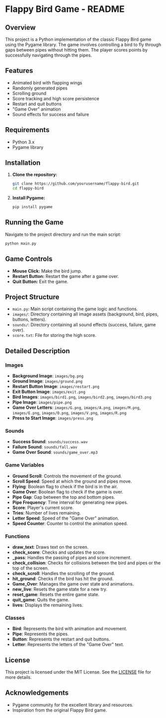 # Flappy Bird Game - README

## Overview

This project is a Python implementation of the classic Flappy Bird game using the Pygame library. The game involves controlling a bird to fly through gaps between pipes without hitting them. The player scores points by successfully navigating through the pipes.

## Features

- Animated bird with flapping wings
- Randomly generated pipes
- Scrolling ground
- Score tracking and high score persistence
- Restart and quit buttons
- "Game Over" animation
- Sound effects for success and failure

## Requirements

- Python 3.x
- Pygame library

## Installation

1. **Clone the repository:**

    ```bash
    git clone https://github.com/yourusername/flappy-bird.git
    cd flappy-bird
    ```

2. **Install Pygame:**

    ```bash
    pip install pygame
    ```

## Running the Game

Navigate to the project directory and run the main script:

```bash
python main.py
```

## Game Controls

- **Mouse Click:** Make the bird jump.
- **Restart Button:** Restart the game after a game over.
- **Quit Button:** Exit the game.

## Project Structure

- `main.py`: Main script containing the game logic and functions.
- `images/`: Directory containing all image assets (background, bird, pipes, buttons, letters).
- `sounds/`: Directory containing all sound effects (success, failure, game over).
- `score.txt`: File for storing the high score.

## Detailed Description

### Images

- **Background Image**: `images/bg.png`
- **Ground Image**: `images/ground.png`
- **Restart Button Image**: `images/restart.png`
- **Exit Button Image**: `images/exit.png`
- **Bird Images**: `images/bird1.png`, `images/bird2.png`, `images/bird3.png`
- **Pipe Image**: `images/pipe.png`
- **Game Over Letters**: `images/G.png`, `images/A.png`, `images/M.png`, `images/E.png`, `images/O.png`, `images/V.png`, `images/R.png`
- **Press to Start Image**: `images/press.png`

### Sounds

- **Success Sound**: `sounds/success.wav`
- **Failure Sound**: `sounds/fall.wav`
- **Game Over Sound**: `sounds/game_over.mp3`

### Game Variables

- **Ground Scroll**: Controls the movement of the ground.
- **Scroll Speed**: Speed at which the ground and pipes move.
- **Flying**: Boolean flag to check if the bird is in the air.
- **Game Over**: Boolean flag to check if the game is over.
- **Pipe Gap**: Gap between the top and bottom pipes.
- **Pipe Frequency**: Time interval for generating new pipes.
- **Score**: Player's current score.
- **Tries**: Number of lives remaining.
- **Letter Speed**: Speed of the "Game Over" animation.
- **Speed Counter**: Counter to control the animation speed.

### Functions

- **draw_text**: Draws text on the screen.
- **check_score**: Checks and updates the score.
- **_pass**: Handles the passing of pipes and score increment.
- **check_collision**: Checks for collisions between the bird and pipes or the top of the screen.
- **check_scroll**: Handles the scrolling of the ground.
- **hit_ground**: Checks if the bird has hit the ground.
- **Game_Over**: Manages the game over state and animations.
- **new_live**: Resets the game state for a new try.
- **reset_game**: Resets the entire game state.
- **quit_game**: Quits the game.
- **lives**: Displays the remaining lives.

### Classes

- **Bird**: Represents the bird with animation and movement.
- **Pipe**: Represents the pipes.
- **Button**: Represents the restart and quit buttons.
- **Letter**: Represents the letters of the "Game Over" text.

## License

This project is licensed under the MIT License. See the [LICENSE](LICENSE) file for more details.

## Acknowledgements

- Pygame community for the excellent library and resources.
- Inspiration from the original Flappy Bird game.
